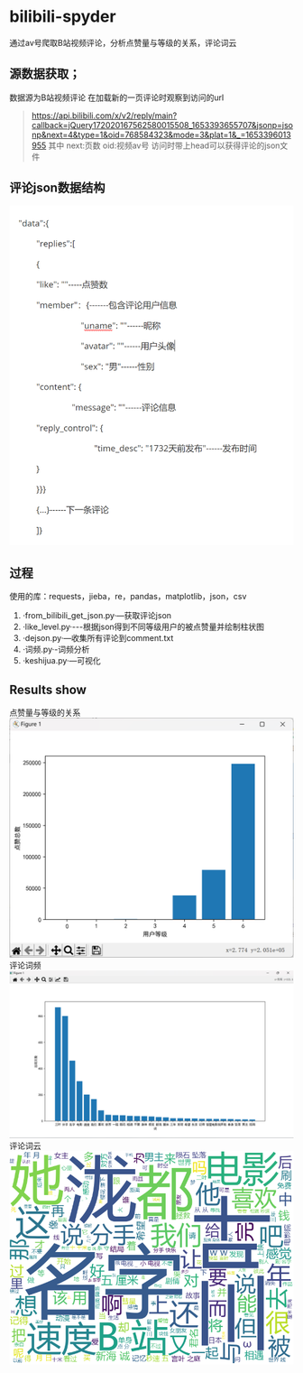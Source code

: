 # bilibili-spyder
通过av号爬取B站视频评论，分析点赞量与等级的关系，评论词云

## 源数据获取；
数据源为B站视频评论
在加载新的一页评论时观察到访问的url
>https://api.bilibili.com/x/v2/reply/main?callback=jQuery172020167562580015508_1653393655707&jsonp=jsonp&next=4&type=1&oid=768584323&mode=3&plat=1&_=1653396013955
其中
>next:页数
>oid:视频av号
访问时带上head可以获得评论的json文件
## 评论json数据结构

[![N4oqN.png](./img/json.png)](./img/json.png)

## 过程
使用的库：requests，jieba，re，pandas，matplotlib，json，csv

1. ·from_bilibili_get_json.py·—获取评论json
2. ·like_level.py·---根据json得到不同等级用户的被点赞量并绘制柱状图
2. ·dejson.py·—收集所有评论到comment.txt
3. ·词频.py·-词频分析
4. ·keshijua.py·—可视化

## Results show
点赞量与等级的关系
![N4qrC.png](./img/3.png)
评论词频
![N45QL.png](./img/1.png)
评论词云
![N4BCi.png](./img/2.png)

